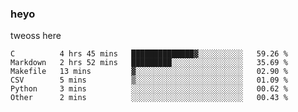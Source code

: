 ### heyo
tweoss here

<!--START_SECTION:waka-->

```text
C          4 hrs 45 mins   ██████████████▓░░░░░░░░░░   59.26 %
Markdown   2 hrs 52 mins   █████████░░░░░░░░░░░░░░░░   35.69 %
Makefile   13 mins         ▓░░░░░░░░░░░░░░░░░░░░░░░░   02.90 %
CSV        5 mins          ▒░░░░░░░░░░░░░░░░░░░░░░░░   01.09 %
Python     3 mins          ░░░░░░░░░░░░░░░░░░░░░░░░░   00.62 %
Other      2 mins          ░░░░░░░░░░░░░░░░░░░░░░░░░   00.43 %
```

<!--END_SECTION:waka-->

<!--
**Tweoss/tweoss** is a ✨ _special_ ✨ repository because its `README.md` (this file) appears on your GitHub profile.

Here are some ideas to get you started:

- 🔭 I’m currently working on ...
- 🌱 I’m currently learning ...
- 👯 I’m looking to collaborate on ...
- 🤔 I’m looking for help with ...
- 💬 Ask me about ...
- 📫 How to reach me: ...
- 😄 Pronouns: ...
- ⚡ Fun fact: ...
-->

